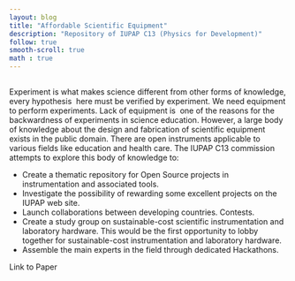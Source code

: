 ```yaml
---
layout: blog
title: "Affordable Scientific Equipment"
description: "Repository of IUPAP C13 (Physics for Development)"
follow: true
smooth-scroll: true
math : true
---
```


##
Experiment is what makes science different from other forms of knowledge,
every hypothesis  here must be verified by experiment. 
We need equipment to perform experiments. Lack of equipment is  one 
of the reasons for the backwardness of experiments in science education.
However, a large body of knowledge about the design and fabrication of
scientific equipment exists in the public domain. There are open instruments
applicable to various fields like education and health care. 
The IUPAP C13 commission attempts to explore this body of knowledge to: 
- Create a thematic repository for Open Source projects in instrumentation and associated tools.
- Investigate the possibility of rewarding some excellent projects on the IUPAP web site.
- Launch collaborations between developing countries. Contests.
- Create a study group on sustainable-cost scientific instrumentation and laboratory hardware. This would be the first opportunity to lobby together for sustainable-cost instrumentation and laboratory hardware.
- Assemble the main experts in the field through dedicated Hackathons.


Link to Paper

